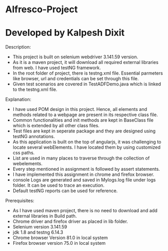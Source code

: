 # Alfresco-Project
# Developed by Kalpesh Dixit

Description: 
* This project is built on selenium webdriver 3.141.59 version. 
* As it is a maven project, it will download all required external libraries from web. I have used testNG framework.
* In the root folder of project, there is testng.xml file. Essential parmeters like browser, url and credentials can be set through this file. 
* Given test scenarios are covered in TestADFDemo.java which is linked to the testng.xml file. 

Explanation: 
* I have used POM design in this project. Hence, all elements and methods related to a webpage are present in its respective class file.
* Common functionalities and init methods are kept in BaseClass file which is extended by all other class files.
* Test files are kept in seperate package and they are designed using testNG annotations.
* As this application is built on the top of angularjs, it was challenging to locate several webElements. I have located them by using customized css paths.
* List are used in many places to traverse through the collection of webelements. 
* Every step mentioned in assignment is followed by assert statements. 
* I have implemented this assignment in chrome and firefox browser.    
* console Logs are generated and saved in Mylogs.log file under logs folder. It can be used to trace an execution. 
* Default testNG reports can be used for reference.   

Prerequisites:
* As I have used maven project, there is no need to download and add external libraries in Build path.
* Chrome driver and firefox driver as placed in lib folder.
* Selenium version 3.141.59 
* jdk 1.8 and testng 6.14.3
* Chrome browser Version 81.0 in local system
* Firefox browser version 75.0 in local system